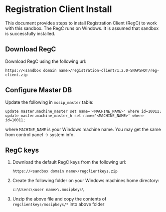 # Registration Client Install 
This document provides steps to install Registration Client (RegC) to work with this sandbox.  The RegC runs on Windows. 
It is assumed that sandbox is successfully installed.

## Download RegC
Download RegC using the following url:
```
https://<sandbox domain name>/registration-client/1.2.0-SNAPSHOT/reg-client.zip
```
## Configure Master DB
Update the following in `mosip_master` table:
```
update master.machine_master set name='<MACHINE_NAME>' where id=10011;
update master.machine_master_h set name='<MACHINE_NAME>' where id=10011;
```
where `MACHINE_NAME` is your Windows machine name.  You may get the same from control panel -> system info. 

## RegC keys

1. Download the default RegC keys from the following url:
    ```
    https://<sandbox domain name>/regclientkeys.zip
    ```
1. Create the following folder on your Windows machines home directory:
    ```
    c:\Users\<user name>\.mosipkeys\ 
    ```
1. Unzip the above file and copy the contents of `regclientkeys/mosipkeys/*` into above folder
